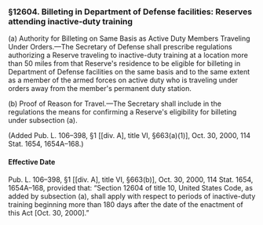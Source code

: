 ### §12604. Billeting in Department of Defense facilities: Reserves attending inactive-duty training ###

(a) Authority for Billeting on Same Basis as Active Duty Members Traveling Under Orders.—The Secretary of Defense shall prescribe regulations authorizing a Reserve traveling to inactive-duty training at a location more than 50 miles from that Reserve's residence to be eligible for billeting in Department of Defense facilities on the same basis and to the same extent as a member of the armed forces on active duty who is traveling under orders away from the member's permanent duty station.

(b) Proof of Reason for Travel.—The Secretary shall include in the regulations the means for confirming a Reserve's eligibility for billeting under subsection (a).

(Added Pub. L. 106–398, §1 [[div. A], title VI, §663(a)(1)], Oct. 30, 2000, 114 Stat. 1654, 1654A–168.)

#### Effective Date ####

Pub. L. 106–398, §1 [[div. A], title VI, §663(b)], Oct. 30, 2000, 114 Stat. 1654, 1654A–168, provided that: “Section 12604 of title 10, United States Code, as added by subsection (a), shall apply with respect to periods of inactive-duty training beginning more than 180 days after the date of the enactment of this Act [Oct. 30, 2000].”